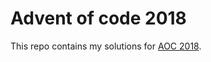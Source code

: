 # Advent of code 2018
This repo contains my solutions for [AOC 2018](https://adventofcode.com/2018).
